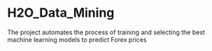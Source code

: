 # H2O_Data_Mining
The project automates the process of training and selecting the best machine learning models to predict Forex prices
